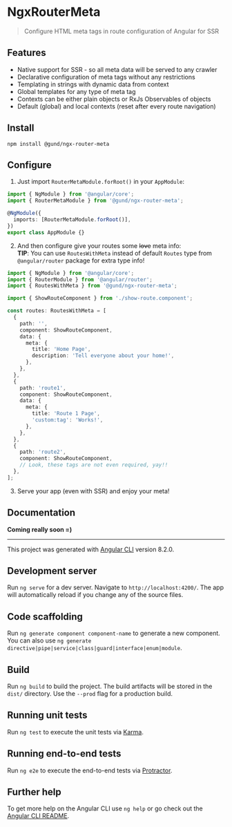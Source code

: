 # NgxRouterMeta

> Configure HTML meta tags in route configuration of Angular for SSR

## Features

- Native support for SSR - so all meta data will be served to any crawler
- Declarative configuration of meta tags without any restrictions
- Templating in strings with dynamic data from context
- Global templates for any type of meta tag
- Contexts can be either plain objects or RxJs Observables of objects
- Default (global) and local contexts (reset after every route navigation)

## Install

```
npm install @gund/ngx-router-meta
```

## Configure

1. Just import `RouterMetaModule.forRoot()` in your `AppModule`:

```ts
import { NgModule } from '@angular/core';
import { RouterMetaModule } from '@gund/ngx-router-meta';

@NgModule({
  imports: [RouterMetaModule.forRoot()],
})
export class AppModule {}
```

2. And then configure give your routes some ~~love~~ meta info:  
   **TIP**: You can use `RoutesWithMeta` instead of default `Routes` type
   from `@angular/router` package for extra type info!

```ts
import { NgModule } from '@angular/core';
import { RouterModule } from '@angular/router';
import { RoutesWithMeta } from '@gund/ngx-router-meta';

import { ShowRouteComponent } from './show-route.component';

const routes: RoutesWithMeta = [
  {
    path: '',
    component: ShowRouteComponent,
    data: {
      meta: {
        title: 'Home Page',
        description: 'Tell everyone about your home!',
      },
    },
  },
  {
    path: 'route1',
    component: ShowRouteComponent,
    data: {
      meta: {
        title: 'Route 1 Page',
        'custom:tag': 'Works!',
      },
    },
  },
  {
    path: 'route2',
    component: ShowRouteComponent,
    // Look, these tags are not even required, yay!!
  },
];
```

3. Serve your app (even with SSR) and enjoy your meta!

## Documentation

**Coming really soon =)**

---

This project was generated with [Angular CLI](https://github.com/angular/angular-cli) version 8.2.0.

## Development server

Run `ng serve` for a dev server. Navigate to `http://localhost:4200/`. The app will automatically reload if you change any of the source files.

## Code scaffolding

Run `ng generate component component-name` to generate a new component. You can also use `ng generate directive|pipe|service|class|guard|interface|enum|module`.

## Build

Run `ng build` to build the project. The build artifacts will be stored in the `dist/` directory. Use the `--prod` flag for a production build.

## Running unit tests

Run `ng test` to execute the unit tests via [Karma](https://karma-runner.github.io).

## Running end-to-end tests

Run `ng e2e` to execute the end-to-end tests via [Protractor](http://www.protractortest.org/).

## Further help

To get more help on the Angular CLI use `ng help` or go check out the [Angular CLI README](https://github.com/angular/angular-cli/blob/master/README.md).
